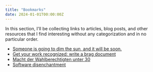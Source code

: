```yaml
---
title: "Bookmarks"
date: 2024-01-01T00:00:00Z
---
```


In this section, I'll be collecting links to articles, blog posts, and other resources that I find interesting without any categorization and in no particular order.

- [Someone is going to dim the sun, and it will be soon.](https://climate.benjames.io/someone-is-going-to-dim-the-sun/)
- [Get your work recognized: write a brag document](https://jvns.ca/blog/brag-documents/)
- [Macht der Wahlberechtigten unter 30](https://www.draketo.de/politik/macht-unter-30)
- [Software disenchantment](https://tonsky.me/blog/disenchantment/)